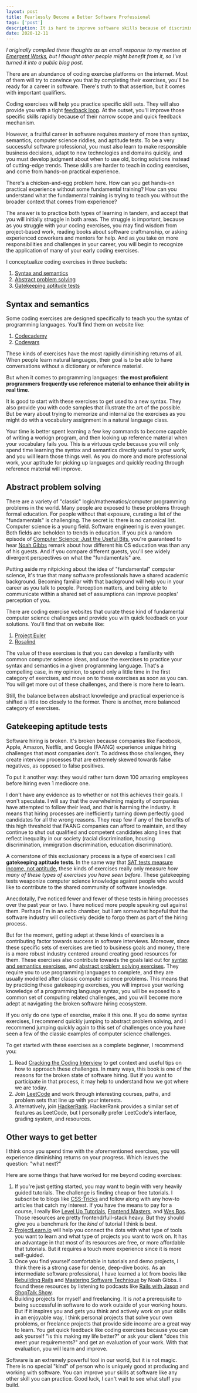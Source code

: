 ```yaml
---
layout: post
title: Fearlessly Become a Better Software Professional
tags: ['post']
description: It is hard to improve software skills because of discriminatory attitudes in the industry and high stakes. This is my framework for fearlessly and efficiently improving my own skills.
date: 2020-12-11
---
```


*I originally compiled these thoughts as an email response to my mentee at [Emergent Works](https://www.emergentworks.org/), but I thought other people might benefit from it, so I've turned it into a public blog post.*

There are an abundance of coding exercise platforms on the internet. Most of them will try to convince you that by completing their exercises, you'll be ready for a career in software. There's truth to that assertion, but it comes with important qualifiers.

Coding exercises will help you practice specific skill sets. They will also provide you with a tight [feedback loop](https://www.thetechedvocate.org/using-feedback-loops-to-impact-student-learning/). At the outset, you'll improve those specific skills rapidly because of their narrow scope and quick feedback mechanism.

However, a fruitful career in software requires mastery of more than syntax, semantics, computer science riddles, and aptitude tests. To be a very successful software professional, you must also learn to make responsible business decisions, adapt to new technologies and domains quickly, and you must develop judgment about when to use old, boring solutions instead of cutting-edge trends. These skills are harder to teach in coding exercises, and come from hands-on practical experience.

There's a chicken-and-egg problem here. How can you get hands-on practical experience without some fundamental training? How can you understand what the fundamental training is trying to teach you without the broader context that comes from experience? 

The answer is to practice both types of learning in tandem, and accept that you will initially struggle in both areas. The struggle is important, because as you struggle with your coding exercises, you may find wisdom from project-based work, reading books about software craftmanship, or asking experienced coworkers and mentors for help. And as you take on more responsibilities and challenges in your career, you will begin to recognize the application of many of your early coding exercises. 

I conceptualize coding exercises in three buckets:

1. [Syntax and semantics](#syntax-and-semantics)
2. [Abstract problem solving](#abstract-problem-solving)
3. [Gatekeeping aptitude tests](#gatekeeping-aptitude-tests)

## Syntax and semantics

Some coding exercises are designed specifically to teach you the syntax of programming languages. You'll find them on website like: 

1. [Codecademy](https://www.codecademy.com/)
1. [Codewars](https://www.codewars.com/)

These kinds of exercises have the most rapidly diminishing returns of all. When people learn natural languages, their goal is to be able to have conversations without a dictionary or reference material. 

But when it comes to programming languages: **the most proficient programmers frequently use reference material to enhance their ability in real time**.

It is good to start with these exercises to get used to a new syntax. They also provide you with code samples that illustrate the art of the possible. But be wary about trying to memorize and internalize the exercises as you might do with a vocabulary assignment in a natural language class.

Your time is better spent learning a few key commands to become capable of writing a workign program, and then looking up reference material when your vocabulary fails you. This is a virtuous cycle because you will only spend time learning the syntax and semantics directly useful to your work, and you will learn those things well. As you do more and more professional work, your aptitude for picking up languages and quickly reading through reference material will improve. 

## Abstract problem solving

There are a variety of "classic" logic/mathematics/computer programming problems in the world. Many people are exposed to these problems through formal education. For people without that exposure, curating a list of the "fundamentals" is challenging. The secret is: there is no canonical list. Computer science is a young field. Software engineering is even younger. Both fields are beholden to trends in education. If you pick a random episode of [Computer Science: Just the Useful Bits](https://anchor.fm/just-the-useful-bits/), you're guaranteed to hear [Noah Gibbs](https://codefol.io/) remark about how different his CS education was than any of his guests. And if you compare different guests, you'll see widely divergent perspectives on what the "fundamentals" are. 

Putting aside my nitpicking about the idea of "fundamental" computer science, it's true that many software professionals have a shared academic background. Becoming familiar with that background will help you in your career as you talk to people. Perception matters, and being able to communicate within a shared set of assumptions can improve peoples' perception of you. 

There are coding exercise websites that curate these kind of fundamental computer science challenges and provide you with quick feedback on your solutions. You'll find that on website like:

1. [Project Euler](https://projecteuler.net/about)
1. [Rosalind](http://rosalind.info/problems/locations/)

The value of these exercises is that you can develop a familiarity with common computer science ideas, and use the exercises to practice your syntax and semantics in a given programming language. That's a compelling case, in my opinion, to spend only a little time in the first category of exercises, and move on to these exercises as soon as you can. You will get more out of these challenges, and there is more here to learn.

Still, the balance between abstract knowledge and practical experience is shifted a little too closely to the former. There is another, more balanced category of exercises.

## Gatekeeping aptitude tests 

Software hiring is broken. It's broken because companies like Facebook, Apple, Amazon, Netflix, and Google (FAANG) experience unique hiring challenges that most companies don't. To address those challenges, they create  interview processes that are extremely skewed towards false negatives, as opposed to false positives. 

To put it another way: they would rather turn down 100 amazing employees before hiring even 1 mediocre one. 

I don't have any evidence as to whether or not this achieves their goals. I won't speculate. I will say that the overwhelming majority of companies have attempted to follow their lead, and *that* is harming the industry. It means that hiring processes are inefficiently turning down perfectly good candidates for all the wrong reasons. They reap few if any of the benefits of this high threshold that FAANG companies can afford to maintain, and they continue to shut out qualified and competent candidates along lines that reflect inequality in our society (racial discrimination, housing discrimination, immigration discrimination, education discrimination). 

A cornerstone of this exclusionary process is a type of exercises I call **gatekeeping aptitude tests**. In the same way that [SAT tests measure income, not aptitude](https://www.researchgate.net/publication/280232788_Race_Poverty_and_SAT_Scores_Modeling_the_Influences_of_Family_Income_on_Black_and_White_High_School_Students'_SAT_Performance), these kinds of exercises really only measure *how many of these types of exercises you have seen before*. These gatekeeping tests weaponize computer science knowledge against people who would like to contribute to the shared community of software knowledge.

Anecdotally, I've noticed fewer and fewer of these tests in hiring processes over the past year or two. I have noticed more people speaking out against them. Perhaps I'm in an echo chamber, but I am somewhat hopeful that the software industry will collectively decide to forgo them as part of the hiring process. 

But for the moment, getting adept at these kinds of exercises is a contributing factor towards success in software interviews. Moreover, since these specific sets of exercises are tied to business goals and money, there is a more robust industry centered around creating good resources for them. These exercises also contribute towards the goals laid out for [syntax and semantics exercises](#syntax-and-semantics), and [abstract problem solving exercises](#abstract-problem-solving). They require you to use programming languages to complete, and they are usually modelled after classic computer science problems. This means that by practicing these gatekeeping exercises, you will improve your working knowledge of a programming language syntax, you will be exposed to a common set of computing related challenges, and you will become more adept at navigating the broken software hiring ecosystem. 

If you only do one type of exercise, make it this one. If you do some syntax exercises, I recommend quickly jumping to abstract problem solving, and I recommend jumping quickly again to this set of challenges once you have seen a few of the classic examples of computer science challenges. 

To get started with these exercises as a complete beginner, I recommend you: 

1. Read [Cracking the Coding Interview](https://www.amazon.com/Cracking-Coding-Interview-Programming-Questions/dp/0984782850) to get context and useful tips on how to approach these challenges. In many ways, this book is one of the reasons for the broken state of software hiring. But if you want to participate in that process, it may help to understand how we got where we are today.
1. Join [LeetCode](https://leetcode.com/) and work through interesting courses, paths, and problem sets that line up with your interests. 
1. Alternatively, join [HackerRank](https://www.hackerrank.com/). HackerRank provides a similar set of features as LeetCode, but I personally prefer LeetCode's interface, grading system, and resources.

## Other ways to get better

I think once you spend time with the aforementioned exercises, you will experience diminishing returns on your progress. Which leaves the question: "what next?"

Here are some things that have worked for me beyond coding exercises:

1. If you're just getting started, you may want to begin with very heavily guided tutorials. The challenge is finding cheap or free tutorials. I subscribe to blogs like [CSS-Tricks](https://css-tricks.com/) and follow along with any how-to articles that catch my interest. If you have the means to pay for a course, I really like [Level Up Tutorials](https://www.leveluptutorials.com/), [Frontend Masters](https://frontendmasters.com/), and [Wes Bos](https://wesbos.com/courses). Those resources are pretty frontend/full-stack heavy. But they should give you a benchmark for the *kind* of tutorial I think is best.
1. [ProjectLearn.io](https://projectlearn.io/) will help you connect the dots with what type of tools you want to learn and what type of projects you want to work on. It has an advantage in that most of its resources are free, or more affordable that tutorials. But it requires a touch more experience since it is more self-guided. 
1. Once you find yourself comfortable in tutorials and demo projects, I think there is a strong case for dense, deep-dive books. As an intermediate software professional, I have learned a lot from books like [Rebuilding Rails](https://www.rebuilding-rails.com/) and [Mastering Software Technique](https://software-technique.com/) by Noah Gibbs. I found these resources by listening to podcasts like [Rails with Jason](https://www.codewithjason.com/rails-with-jason-podcast/) and [ShopTalk Show](https://shoptalkshow.com/). 
1. Building projects for myself and freelancing. It is *not* a prerequisite to being successful in software to do work outside of your working hours. But if it inspires you and gets you think and actively work on your skills in an enjoyable way, I think personal projects that solve your own problems, or freelance projects that provide side income are a great way to learn. You get quick feedback like coding exercises because you can ask yourself "is this making my life better?" or ask your client "does this meet your requirements?" and get an evaluation of your work. With that evaluation, you will learn and improve. 

Software is an extremely powerful tool in our world, but it is not magic. There is no special "kind" of person who is uniquely good at producing and working with software. You can improve your skills at software like any other skill you can practice. Good luck, I can't wait to see what stuff you build. 